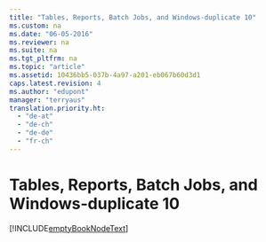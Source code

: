 ```yaml
---
title: "Tables, Reports, Batch Jobs, and Windows-duplicate 10"
ms.custom: na
ms.date: "06-05-2016"
ms.reviewer: na
ms.suite: na
ms.tgt_pltfrm: na
ms.topic: "article"
ms.assetid: 10436bb5-037b-4a97-a201-eb067b60d3d1
caps.latest.revision: 4
ms.author: "edupont"
manager: "terryaus"
translation.priority.ht: 
  - "de-at"
  - "de-ch"
  - "de-de"
  - "fr-ch"
---
```

# Tables, Reports, Batch Jobs, and Windows-duplicate 10
[!INCLUDE[emptyBookNodeText](../../Finance/includes/emptybooknodetext_md.md)]